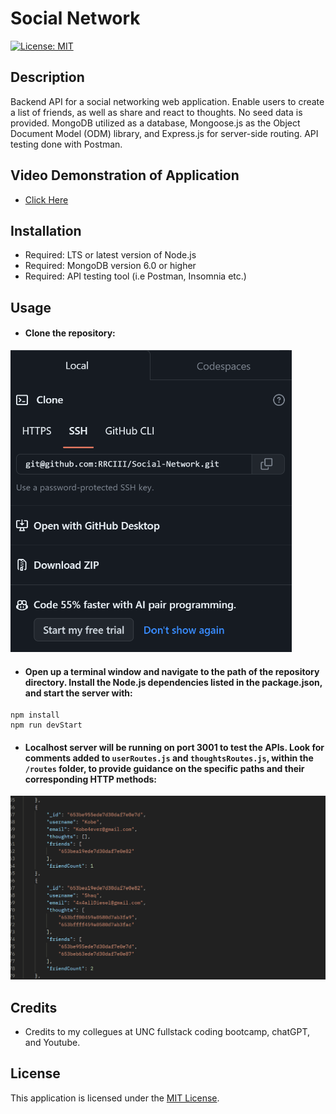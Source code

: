 # Social Network

[![License: MIT](https://img.shields.io/badge/License-MIT-yellow.svg)](https://opensource.org/licenses/MIT)

## Description

Backend API for a social networking web application. Enable users to create a list of friends, as well as share and react to thoughts. No seed data is provided. MongoDB utilized as a database, Mongoose.js as the Object Document Model (ODM) library, and Express.js for server-side routing. API testing done with Postman.

## Video Demonstration of Application

- [Click Here](https://drive.google.com/file/d/1QnRKKk5yrO2D5MGcFSbT8Zk1WYBCLnK_/view)

## Installation

- Required: LTS or latest version of Node.js
- Required: MongoDB version 6.0 or higher
- Required: API testing tool (i.e Postman, Insomnia etc.)

## Usage

- #### Clone the repository:

<img width="450px" src="./images/Screenshot_Social_Network_gitHub.png">

- #### Open up a terminal window and navigate to the path of the repository directory. Install the Node.js dependencies listed in the package.json, and start the server with:

```
npm install
npm run devStart
```

- #### Localhost server will be running on port 3001 to test the APIs. Look for comments added to `userRoutes.js` and `thoughtsRoutes.js`, within the `/routes` folder, to provide guidance on the specific paths and their corresponding HTTP methods:

<img width="550px" src="./images/Screenshot_Social_Network_Postman.png">

## Credits

- Credits to my collegues at UNC fullstack coding bootcamp, chatGPT, and Youtube.

## License

This application is licensed under the [MIT License](./LICENSE).
